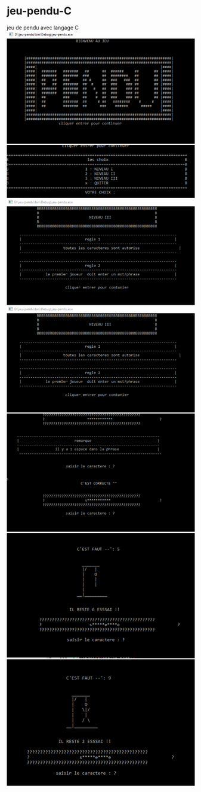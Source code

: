 # jeu-pendu-C
jeu de pendu avec langage C <br/>
![](images/1.PNG)
![](images/2.PNG)
![](images/3.PNG)
![](images/3.PNG)
![](images/5.PNG)
![](images/6.PNG)
![](images/7.PNG)
